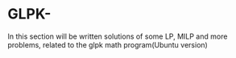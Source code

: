 # GLPK-
In this section will be written solutions of some LP, MILP and more problems, related to the glpk math program(Ubuntu version)

